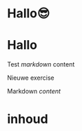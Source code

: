# Hallo😎
# Hallo
Test *markdown* content

Nieuwe exercise

<ShortExercise id="aPT1jWNUvAOurxVpU7ta" title="test">
  
  Markdown *content*
  
  # inhoud
  
</ShortExercise>
